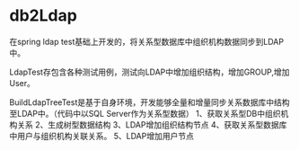 # db2Ldap
在spring ldap test基础上开发的，将关系型数据库中组织机构数据同步到LDAP中。

LdapTest存包含各种测试用例，测试向LDAP中增加组织结构，增加GROUP,增加User。

BuildLdapTreeTest是基于自身环境，开发能够全量和增量同步关系数据库中结构至LDAP中。（代码中以SQL Server作为关系型数据）
1、获取关系型DB中组织机构关系
2、生成树型数据结构
3、LDAP增加组织结构节点
4、获取关系型数据库中用户与组织机构关联关系。
5、LDAP增加用户节点

